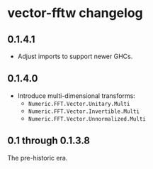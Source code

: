 # vector-fftw changelog

## 0.1.4.1

* Adjust imports to support newer GHCs.

## 0.1.4.0

* Introduce multi-dimensional transforms:
  * `Numeric.FFT.Vector.Unitary.Multi`
  * `Numeric.FFT.Vector.Invertible.Multi`
  * `Numeric.FFT.Vector.Unnormalized.Multi`

## 0.1 through 0.1.3.8

The pre-historic era.
